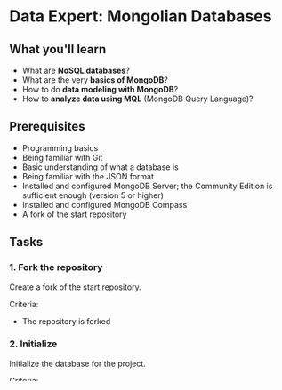 # Data Expert: Mongolian Databases

## What you'll learn

* What are **NoSQL databases**?
* What are the very **basics of MongoDB**?
* How to do **data modeling with MongoDB**?
* How to **analyze data using MQL** (MongoDB Query Language)?

## Prerequisites

* Programming basics
* Being familiar with Git
* Basic understanding of what a database is
* Being familiar with the JSON format
* Installed and configured MongoDB Server; the Community Edition is sufficient enough (version 5 or higher)
* Installed and configured MongoDB Compass
* A fork of the start repository

## Tasks

### 1. Fork the repository

Create a fork of the start repository.

Criteria:

* The repository is forked

### 2. Initialize

Initialize the database for the project.

Criteria:

* A new database exists
* The collection and data in the `orders.json` file are loaded into the database

## Background materials

* 🎥 [7 Database Paradigms](https://youtu.be/W2Z7fbCLSTw)
* 📖 [Setting up a local MongoDB database](https://www.prisma.io/dataguide/mongodb/setting-up-a-local-mongodb-database)
* ❗ [MongoDB Compass: Import and Export Data](https://www.mongodb.com/docs/compass/current/import-export/)
* 🍭 [MongoDB Cheatsheet](https://www.mongodb.com/developer/products/mongodb/cheat-sheet/)
* 🍭 [MongoDB Aggregation Cheatsheet](https://haydnjmorris.medium.com/mongodb-aggregation-cheatsheet-a0afacefa81c)
* 🎥 [Git in 100 seconds](https://youtu.be/hwP7WQkmECE)
* 🎥 [Git Fork vs. Git Clone](https://youtu.be/6YQxkxw8nhE)
* 🎥 [Basics of Coding](https://youtu.be/I-k-iTUMQAY)
